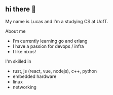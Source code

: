 ## hi there 👋
My name is Lucas and I'm a studying CS at UofT.

About me
- I’m currently learning go and erlang
- I have a passion for devops / infra
- I like nixos!


I'm skilled in
- rust, js (react, vue, nodejs), c++, python
- embedded hardware
- linux 
- networking
